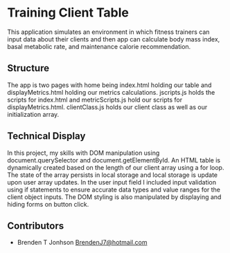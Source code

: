 # Training Client Table
This application simulates an environment in which fitness trainers can input data about their clients and then app can calculate body mass index, basal metabolic rate, and maintenance calorie recommendation. 

## Structure
The app is two pages with home being index.html holding our table and displayMetrics.html holding our metrics calculations. jscripts.js holds the scripts for index.html and metricScripts.js hold our scripts for displayMetrics.html. clientClass.js holds our client class as well as our initialization array. 

## Technical Display
In this project, my skills with DOM manipulation using document.querySelector and document.getElementById. An HTML table is dynamically created based on the length of our client array using a for loop. The state of the array persists in local storage and local storage is update upon user array updates. In the user input field I included input validation using if statements to ensure accurate data types and value ranges for the client object inputs. The DOM styling is also manipulated by displaying and hiding forms on button click.

## Contributors
- Brenden T Jonhson <BrendenJ7@hotmail.com>